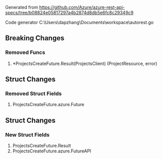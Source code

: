 Generated from https://github.com/Azure/azure-rest-api-specs/tree/b08824e05817297a4b2874d8db5e6fc8c29349c9

Code generator C:\Users\dapzhang\Documents\workspace\autorest.go

## Breaking Changes

### Removed Funcs

1. *ProjectsCreateFuture.Result(ProjectsClient) (ProjectResource, error)

## Struct Changes

### Removed Struct Fields

1. ProjectsCreateFuture.azure.Future

## Struct Changes

### New Struct Fields

1. ProjectsCreateFuture.Result
1. ProjectsCreateFuture.azure.FutureAPI
